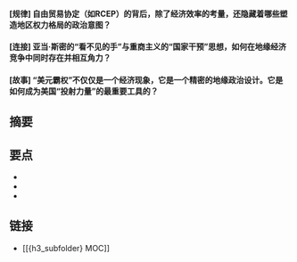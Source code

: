 #### [规律] 自由贸易协定（如RCEP）的背后，除了经济效率的考量，还隐藏着哪些塑造地区权力格局的政治意图？


#### [连接] 亚当·斯密的“看不见的手”与重商主义的“国家干预”思想，如何在地缘经济竞争中同时存在并相互角力？


#### [故事] “美元霸权”不仅仅是一个经济现象，它是一个精密的地缘政治设计。它是如何成为美国“投射力量”的最重要工具的？


## 摘要


## 要点

- 
- 
- 

## 链接

- [[{h3_subfolder} MOC]]
